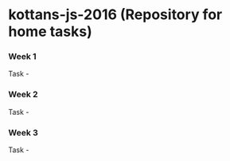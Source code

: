 # kottans-js-2016 (Repository for home tasks)

### Week 1
Task - 
### Week 2
Task - 
### Week 3
Task - 
